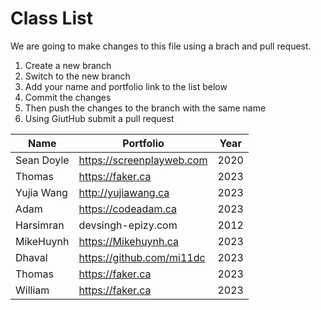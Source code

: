# Class List

We are going to make changes to this file using a brach and pull request.

1. Create a new branch
2. Switch to the new branch
3. Add your name and portfolio link to the list below
4. Commit the changes
5. Then push the changes to the branch with the same name
6. Using GiutHub submit a pull request

| Name                           | Portfolio                                                    | Year       |
| ------------------------------ | ------------------------------------------------------------ | ---------- |
| Sean Doyle                     | https://screenplayweb.com                                    | 2020       |
| Thomas                         | https://faker.ca                                             | 2023       | 
| Yujia Wang                     | http://yujiawang.ca                                          | 2023       |
| Adam                           | https://codeadam.ca                                          | 2023       |
| Harsimran                      | devsingh-epizy.com                                           | 2012       |
| MikeHuynh                      | https://Mikehuynh.ca                                         | 2023       |
| Dhaval                         | https://github.com/mi11dc                                    | 2023       |
| Thomas                         | https://faker.ca                                             | 2023       |
| William                        | https://faker.ca                                             | 2023       |

